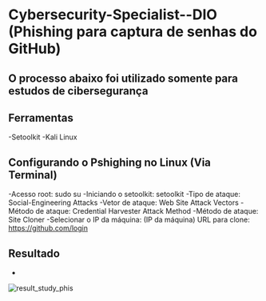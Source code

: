 # Cybersecurity-Specialist--DIO (Phishing para captura de senhas do GitHub)

## O processo abaixo foi utilizado somente para estudos de cibersegurança

## Ferramentas
-Setoolkit
-Kali Linux

## Configurando o Pshighing no Linux (Via Terminal)
-Acesso root: sudo su
-Iniciando o setoolkit: setoolkit
-Tipo de ataque: Social-Engineering Attacks
-Vetor de ataque: Web Site Attack Vectors
-Método de ataque: Credential Harvester Attack Method 
-Método de ataque: Site Cloner
-Selecionar o IP da máquina: (IP da máquina)
URL para clone: https://github.com/login

## Resultado
-
![result_study_phis](https://user-images.githubusercontent.com/122748390/226114226-a4bfc9e9-0641-4a1e-9b4e-bd16173172d7.png)

